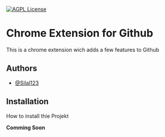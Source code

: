 [![AGPL License](https://img.shields.io/badge/license-AGPL-blue.svg)](http://www.gnu.org/licenses/agpl-3.0)


# Chrome Extension for Github
This is a chrome extension wich adds a few features to Github

## Authors
- [@Silal123](https://www.github.com/Sial123)


## Installation
How to install thie Projekt

**Comming Soon**
